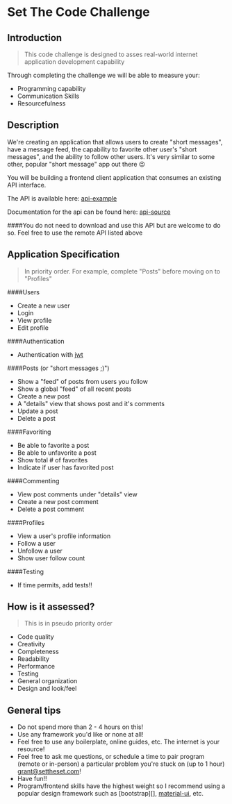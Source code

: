 # Set The Code Challenge

## Introduction

> This code challenge is designed to asses real-world internet application development capability

Through completing the challenge we will be able to measure your:

- Programming capability
- Communication Skills
- Resourcefulness

## Description

We're creating an application that allows users to create "short messages",
have a message feed, the capability to favorite other user's "short messages",
and the ability to follow other users. It's very similar to some other, popular
"short message" app out there 😉

You will be building a frontend client application that consumes an existing
API interface.

The API is available here: [api-example][]

Documentation for the api can be found here: [api-source][]

####You do not need to download and use this API but are welcome to do so. Feel free to use the remote API listed above

## Application Specification

> In priority order. For example, complete "Posts" before moving on to "Profiles"

####Users

- Create a new user
- Login
- View profile
- Edit profile

####Authentication

- Authentication with [jwt][]

####Posts (or "short messages ;)")

- Show a "feed" of posts from users you follow
- Show a global "feed" of all recent posts
- Create a new post
- A "details" view that shows post and it's comments
- Update a post
- Delete a post

####Favoriting

- Be able to favorite a post
- Be able to unfavorite a post
- Show total # of favorites
- Indicate if user has favorited post

####Commenting

- View post comments under "details" view
- Create a new post comment
- Delete a post comment

####Profiles

- View a user's profile information
- Follow a user
- Unfollow a user
- Show user follow count

####Testing

- If time permits, add tests!!

## How is it assessed?

> This is in pseudo priority order

- Code quality
- Creativity
- Completeness
- Readability
- Performance
- Testing
- General organization
- Design and look/feel

## General tips

- Do not spend more than 2 - 4 hours on this!
- Use any framework you'd like or none at all!
- Feel free to use any boilerplate, online guides, etc. The internet is your resource!
- Feel free to ask me questions, or schedule a time to pair program (remote or in-person) a particular problem you're stuck on (up to 1 hour) <grant@settheset.com>!
- Have fun!!
- Program/frontend skills have the highest weight so I recommend using a popular design framework such as [bootstrap][], [material-ui][], etc.

##

[client-example]: https://settheset.github.io/code-challenge-client

[client-source]: https://github.com/settheset/code-challenge-client

[api-example]: https://sts-code-challenge.herokuapp.com

[api-source]: https://github.com/settheset/code-challenge-api

[npm]: https://www.npmjs.com/

[yarn]: https://yarnpkg.com/

[node]: https://nodejs.org

[unix]: https://en.wikipedia.org/wiki/Unix_philosophy

[nvm]: https://github.com/creationix/nvm

[github-git]: https://help.github.com/articles/set-up-git/

[git]: https://git-scm.com/

[material-ui]: https://material.io/guidelines/

[boostrap]: http://getbootstrap.com/

[jwt]: https://jwt.io/
